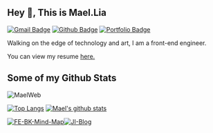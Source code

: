 ## Hey 👋, This is Mael.Lia
[![Gmail Badge](https://img.shields.io/badge/-mael.liang@live.com-c14438?style=flat&logo=Gmail&logoColor=white&link=mailto:mael.liang@live.com)](mailto:mael.liang@live.com) [![Github Badge](https://img.shields.io/badge/-MaelWeb-grey?style=flat&logo=github&logoColor=white&link=https://github.com/MaelWeb/)](https://www.github.com/MaelWeb/) [![Portfolio Badge](https://img.shields.io/badge/portfolio-web-blue?style=flat&link=https://www.liayal.com/)](https://www.liayal.com/) <p align='left'>Walking on the edge of technology and art, I am a front-end engineer.</p><p align='left'> You can view my resume <a href='https://www.liayal.com/about ' target=_blank><u>here</u>.</a></p>
## Some of my Github Stats
<p align=left> <img src=https://komarev.com/ghpvc/?username=MaelWeb alt=MaelWeb /> </p>


[![Top Langs](https://github-readme-stats.maelweb.vercel.app/api/top-langs/?username=MaelWeb&hide=objective-c&layout=compact&theme=radical)](https://github.com/MaelWeb/github-readme-stats)
[![Mael's github stats](https://github-readme-stats.maelweb.vercel.app/api?username=MaelWeb&&hide=contribs,prs&theme=radical)](https://github.com/MaelWeb/github-readme-stats)

[![FE-BK-Mind-Map](https://github-readme-stats.maelweb.vercel.app/api/pin/?username=MaelWeb&repo=FE-BK-Mind-Map&theme=radical)](https://github.com/MaelWeb/FE-BK-Mind-Map)[![JI-Blog](https://github-readme-stats.maelweb.vercel.app/api/pin/?username=MaelWeb&repo=JI-Blog&theme=radical)](https://github.com/MaelWeb/JI-Blog)
